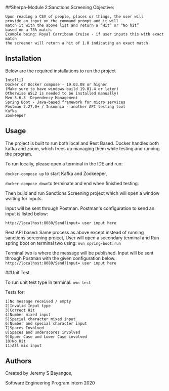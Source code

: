 ##Sherpa-Module 2:Sanctions Screening
Objective: 
```
Upon reading a CSV of people, places or things, the user will
provide an input on the command prompt and it will
match it with the above list and return a “Hit” or “No hit” 
based on a 75% match.
Example being: Royal Carribean Cruise - if user inputs this with exact match
the screener will return a hit of 1.0 indicating an exact match.
```
## Installation

Below are the required installations to run the project

```
IntelliJ
Docker or Docker compose - 19.03.08 or higher 
(Make sure to have windows build 19.01.4 or later)
Otherwise WSL2 is needed to be installed manually)
Mvn 3.6.3 -Dependency Management
Spring Boot - Java-based framework for micro services
Postman 7.27.0+ / Insomnia - another API testing tool
Kafka
Zookeeper
```
## Usage
The project is built to run both local and Rest Based.
Docker handles both kafka and zoom, which frees up managing them while testing and running the program.

To run locally, please open a terminal in the IDE and run:

``docker-compose up`` to start Kafka and Zookeeper,

``docker-compose down``to terminate and end when finished testing.

Then build and run Sanctions Screening project which will open a window waiting for inputs.

Input will be sent through Postman.
Postman's configuration to send an input is listed below:

``http://localhost:8080/Send?input= user input here``

Rest API based:
Same process as above except instead of running sanctions screening project,
User will open a secondary terminal and 
Run spring boot on terminal two using: ``mvn spring-boot:run``

Terminal two is where the message will be published.
Input will be sent through Postman with the given configuration below.
``http://localhost:8080/Send?input= user input here``

##Unit Test

To run unit test type in terminal: ``mvn test``

Tests for:
````
1)No message received / empty
2)Invalid Input type
3)Correct Hit
4)Number mixed input
5)Special character mixed input
6)Number and special character input
7)Spaces Involved
8)Spaces and underscores involved
9)Upper Case and Lower Case involved
10)No Hit
11)All mix input

````
## Authors
Created by Jeremy S Bayangos,

Software Engineering Program intern 2020
